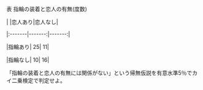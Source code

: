 表 指輪の装着と恋人の有無(度数)

|        |恋人あり|恋人なし|
|:-------|-------:|-------:|
|指輪あり|      25|      11|
|指輪なし|      10|      16|

「指輪の装着と恋人の有無には関係がない」という帰無仮説を有意水準5％でカイ二乗検定で判定せよ。